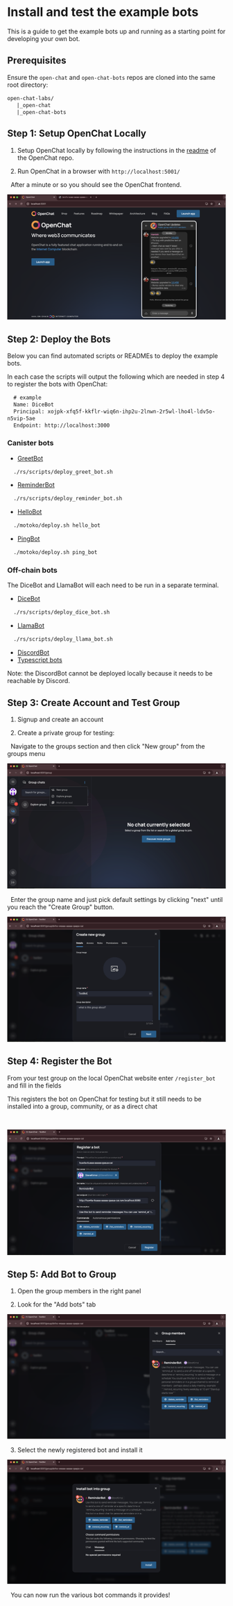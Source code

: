 # Install and test the example bots

This is a guide to get the example bots up and running as a starting point for developing your own bot.

## Prerequisites

Ensure the `open-chat` and `open-chat-bots` repos are cloned into the same root directory:

```
open-chat-labs/
   |_open-chat
   |_open-chat-bots
```

## Step 1: Setup OpenChat Locally

1. Setup OpenChat locally by following the instructions in the [readme](https://github.com/open-chat-labs/open-chat/blob/master/README.md) of the OpenChat repo.

2. Run OpenChat in a browser with `http://localhost:5001/`

&nbsp;
After a minute or so you should see the OpenChat frontend.
&nbsp;

![Open chat frontend](./images/open-chat-frontend.png)

## Step 2: Deploy the Bots

Below you can find automated scripts or READMEs to deploy the example bots.

In each case the scripts will output the following which are needed in step 4 to register the bots with OpenChat:

```
  # example
  Name: DiceBot
  Principal: xojpk-xfq5f-kkflr-wiq6n-ihp2u-2lnwn-2r5wl-lho4l-ldv5o-n5vip-5ae
  Endpoint: http://localhost:3000
```

### Canister bots

- [GreetBot](./rs/scripts/deploy_greet_bot.sh)

```bash
  ./rs/scripts/deploy_greet_bot.sh
```

- [ReminderBot](./rs/scripts/deploy_reminder_bot.sh)

```bash
  ./rs/scripts/deploy_reminder_bot.sh
```

- [HelloBot](./motoko/deploy.sh)

```bash
  ./motoko/deploy.sh hello_bot
```

- [PingBot](./motoko/deploy.sh)

```bash
  ./motoko/deploy.sh ping_bot
```

### Off-chain bots

The DiceBot and LlamaBot will each need to be run in a separate terminal.

- [DiceBot](./rs/scripts/deploy_dice_bot.sh)

```bash
  ./rs/scripts/deploy_dice_bot.sh
```

- [LlamaBot](./rs/scripts/deploy_llama_bot.sh)

```bash
  ./rs/scripts/deploy_llama_bot.sh
```

- [DiscordBot](./rs/offchain/examples/discord/README.md)
- [Typescript bots](./ts/README.md)

Note: the DiscordBot cannot be deployed locally because it needs to be reachable by Discord.

## Step 3: Create Account and Test Group

1. Signup and create an account

2. Create a private group for testing:

&nbsp;
Navigate to the groups section and then click "New group" from the groups menu
&nbsp;

![Create a group on open chat](./images/new-group.png)

&nbsp;
Enter the group name and just pick default settings by clicking "next" until you reach the "Create Group" button.
&nbsp;

![Create group](./images/group-name.png)

## Step 4: Register the Bot

From your test group on the local OpenChat website enter `/register_bot` and fill in the fields

This registers the bot on OpenChat for testing but it still needs to be installed into a group, community, or as a direct chat

&nbsp;

![Register bot](./images/register-reminder-bot.png)

## Step 5: Add Bot to Group

1. Open the group members in the right panel

2. Look for the "Add bots" tab

![add bots](./images/add-new-bot.png)

3. Select the newly registered bot and install it

![install bot](./images/install-bot.png)

&nbsp;
You can now run the various bot commands it provides!

